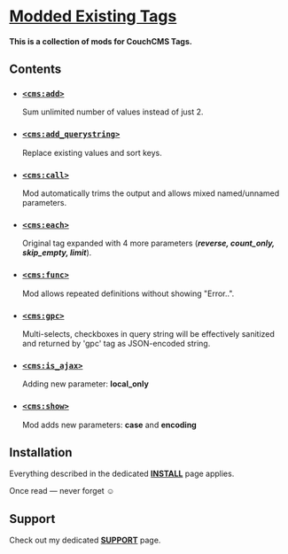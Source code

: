 # [Modded Existing Tags](https://github.com/trendoman/Tweakus-Dilectus/tree/main/anton.cms%40ya.ru__tags-modded)

#### This is a collection of mods for CouchCMS Tags.

## Contents

* ### [`<cms:add>`](add/)

   Sum unlimited number of values instead of just 2.

* ### [`<cms:add_querystring>`](add_querystring/)

   Replace existing values and sort keys.

* ### [`<cms:call>`](call/)

   Mod automatically trims the output and allows mixed named/unnamed parameters.

* ### [`<cms:each>`](each/)

   Original tag expanded with 4 more parameters (***reverse, count_only, skip_empty, limit***).

* ### [`<cms:func>`](func/)

   Mod allows repeated definitions without showing "Error..".

* ### [`<cms:gpc>`](gpc/)

   Multi-selects, checkboxes in query string will be effectively sanitized and returned by 'gpc' tag as JSON-encoded string.

* ### [`<cms:is_ajax>`](is_ajax/)

   Adding new parameter: **local_only**

* ### [`<cms:show>`](show/)

   Mod adds new parameters: **case** and **encoding**

## Installation

Everything described in the dedicated [**INSTALL**](/INSTALL.md) page applies.

Once read — never forget ☺

## Support

Check out my dedicated [**SUPPORT**](/SUPPORT.md) page.
